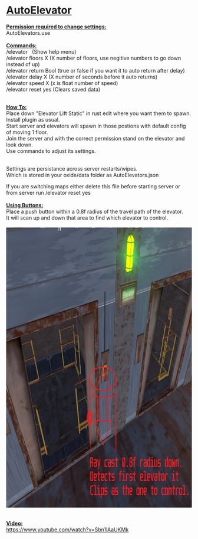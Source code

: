 <h1 class=" d-flex flex-wrap flex-items-center wb-break-word f3 text-normal"><strong class="mr-2 flex-self-stretch"><a href="https://github.com/bmgjet/AutoElevator" data-pjax="#js-repo-pjax-container">AutoElevator</a></strong></h1>
<p><strong><span style="text-decoration: underline;">Permission required to change settings:</span></strong><br />AutoElevators.use<br /><br /><strong><span style="text-decoration: underline;">Commands:</span></strong><br />/elevator&nbsp;&nbsp; (Show help menu)<br />/elevator floors X (X number of floors, use negitive numbers to go down instead of up)<br />/elevator return Bool (true or false if you want it to auto return after delay)<br />/elevator delay X (X number of seconds before it auto returns)<br />/elevator speed X (x is float number of speed)<br />/elevator reset yes (Clears saved data)</p>
<p><br /><span style="text-decoration: underline;"><strong>How To:</strong><br /></span>Place down "Elevator Lift Static" in rust edit where you want them to spawn.<br />Install plugin as usual.<br />Start server and elevators will spawn in those postions with default config of moving 1 floor.<br />Join the server and with the correct permission stand on the elevator and look down.<br />Use commands to adjust its settings.<br /><br /></p>
<p>Settings are persistance across server restarts/wipes.<br />Which is stored in your oxide/data folder as AutoElevators.json</p>
<p>If you are switching maps either delete this file before starting server or from server run /elevator reset yes<br /><br /><span style="text-decoration: underline;"><strong>Using Buttons:</strong></span><br />Place a push button within a 0.8f radius of the travel path of the elevator.<br />It will scan up and down that area to find which elevator to control.<br /><br /><img src="https://github.com/bmgjet/AutoElevator/raw/main/button.jpg" alt="" width="1024" height="760" /><br /><br /></p>
<p><span style="text-decoration: underline;"><strong>Video:</strong></span> <br /><a href="https://www.youtube.com/watch?v=Sbn1lAaUKMk">https://www.youtube.com/watch?v=Sbn1lAaUKMk</a></p>
